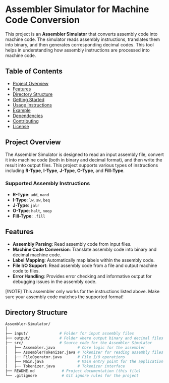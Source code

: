 # Assembler Simulator for Machine Code Conversion

This project is an **Assembler Simulator** that converts assembly code into machine code. The simulator reads assembly instructions, translates them into binary, and then generates corresponding decimal codes. This tool helps in understanding how assembly instructions are processed into machine code.

## Table of Contents

- [Project Overview](#project-overview)
- [Features](#features)
- [Directory Structure](#directory-structure)
- [Getting Started](#getting-started)
- [Usage Instructions](#usage-instructions)
- [Example](#example)
- [Dependencies](#dependencies)
- [Contributing](#contributing)
- [License](#license)

## Project Overview

The Assembler Simulator is designed to read an input assembly file, convert it into machine code (both in binary and decimal format), and then write the result into output files. This project supports various types of instructions including **R-Type**, **I-Type**, **J-Type**, **O-Type**, and **Fill-Type**.

### Supported Assembly Instructions
- **R-Type**: `add`, `nand`
- **I-Type**: `lw`, `sw`, `beq`
- **J-Type**: `jalr`
- **O-Type**: `halt`, `noop`
- **Fill-Type**: `.fill`

## Features

- **Assembly Parsing**: Read assembly code from input files.
- **Machine Code Conversion**: Translate assembly code into binary and decimal machine code.
- **Label Mapping**: Automatically map labels within the assembly code.
- **File I/O Support**: Read assembly code from a file and output machine code to files.
- **Error Handling**: Provides error checking and informative output for debugging issues in the assembly code.

[!NOTE]
This assembler only works for the instructions listed above. Make sure your assembly code matches the supported format!

## Directory Structure

```bash
Assembler-Simulator/
│
├── input/              # Folder for input assembly files
├── output/             # Folder where output binary and decimal files are saved
├── src/                # Source code for the Assembler Simulator
│   ├── Assembler.java          # Core logic for the assembler
│   ├── AssemblerTokenizer.java # Tokenizer for reading assembly files
│   ├── FileOperator.java       # File I/O operations
│   ├── Main.java               # Main entry point for the application
│   ├── Tokenizer.java          # Tokenizer interface
├── README.md            # Project documentation (this file)
└── .gitignore           # Git ignore rules for the project
